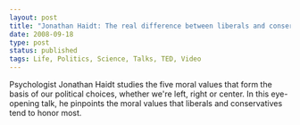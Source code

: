 ```yaml
---
layout: post
title: "Jonathan Haidt: The real difference between liberals and conservatives"
date: 2008-09-18
type: post
status: published
tags: Life, Politics, Science, Talks, TED, Video
---
```



Psychologist Jonathan Haidt studies the five moral values that form the basis of our political choices, whether we're left, right or center. In this eye-opening talk, he pinpoints the moral values that liberals and conservatives tend to honor most.
